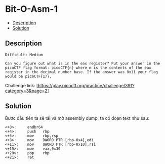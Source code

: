 # Bit-O-Asm-1
- [Description](#Description)
- [Solution](#Solution)
## Description
```
Difficult: Medium

Can you figure out what is in the eax register? Put your answer in the
picoCTF flag format: picoCTF{n} where n is the contents of the eax
register in the decimal number base. If the answer was 0x11 your flag
would be picoCTF{17}.
```
Challenge link: [https://play.picoctf.org/practice/challenge/391?category=3&page=2]

## Solution

Bước đầu tiên ta sẽ tải và mở assembly dump, ta có đoạn text như sau:
```
<+0>:     endbr64 
<+4>:     push   rbp
<+5>:     mov    rbp,rsp
<+8>:     mov    DWORD PTR [rbp-0x4],edi
<+11>:    mov    QWORD PTR [rbp-0x10],rsi
<+15>:    mov    eax,0x30
<+20>:    pop    rbp
<+21>:    ret
```

